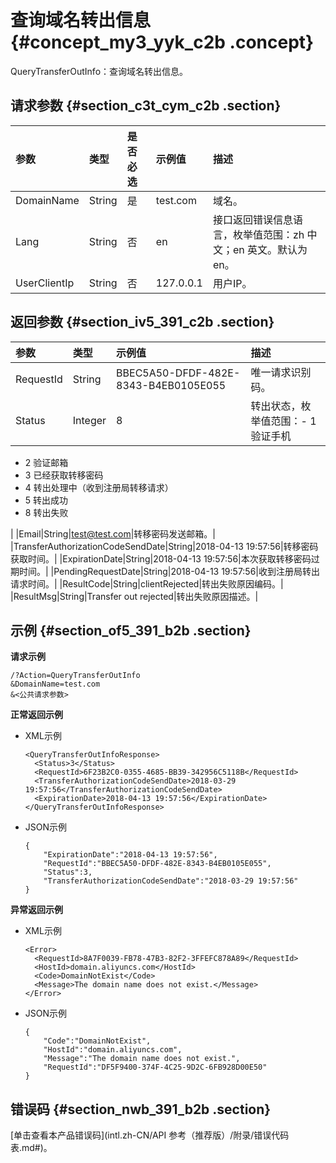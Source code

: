 # 查询域名转出信息 {#concept_my3_yyk_c2b .concept}

QueryTransferOutInfo：查询域名转出信息。

## 请求参数 {#section_c3t_cym_c2b .section}

|参数|类型|是否必选|示例值|描述|
|:-|:-|:---|:--|:-|
|DomainName|String|是|test.com|域名。|
|Lang|String|否|en|接口返回错误信息语言，枚举值范围：zh 中文；en 英文。默认为 en。|
|UserClientIp|String|否|127.0.0.1|用户IP。|

## 返回参数 {#section_iv5_391_c2b .section}

|参数|类型|示例值|描述|
|:-|:-|:--|:-|
|RequestId|String|BBEC5A50-DFDF-482E-8343-B4EB0105E055|唯一请求识别码。|
|Status|Integer|8|转出状态，枚举值范围：-   1 验证手机
-   2 验证邮箱
-   3 已经获取转移密码
-   4 转出处理中（收到注册局转移请求）
-   5 转出成功
-   8 转出失败

|
|Email|String|test@test.com|转移密码发送邮箱。|
|TransferAuthorizationCodeSendDate|String|2018-04-13 19:57:56|转移密码获取时间。|
|ExpirationDate|String|2018-04-13 19:57:56|本次获取转移密码过期时间。|
|PendingRequestDate|String|2018-04-13 19:57:56|收到注册局转出请求时间。|
|ResultCode|String|clientRejected|转出失败原因编码。|
|ResultMsg|String|Transfer out rejected|转出失败原因描述。|

## 示例 {#section_of5_391_b2b .section}

**请求示例**

```
/?Action=QueryTransferOutInfo
&DomainName=test.com
&<公共请求参数>
```

**正常返回示例**

-   XML示例

    ```
    <QueryTransferOutInfoResponse>
      <Status>3</Status>
      <RequestId>6F23B2C0-0355-4685-BB39-342956C5118B</RequestId>
      <TransferAuthorizationCodeSendDate>2018-03-29 19:57:56</TransferAuthorizationCodeSendDate>
      <ExpirationDate>2018-04-13 19:57:56</ExpirationDate>
    </QueryTransferOutInfoResponse>
    ```

-   JSON示例

    ```
    {
        "ExpirationDate":"2018-04-13 19:57:56",
        "RequestId":"BBEC5A50-DFDF-482E-8343-B4EB0105E055",
        "Status":3,
        "TransferAuthorizationCodeSendDate":"2018-03-29 19:57:56"
    }
    ```


**异常返回示例**

-   XML示例

    ```
    <Error>
      <RequestId>8A7F0039-FB78-47B3-82F2-3FFEFC878A89</RequestId>
      <HostId>domain.aliyuncs.com</HostId>
      <Code>DomainNotExist</Code>
      <Message>The domain name does not exist.</Message>
    </Error>
    ```

-   JSON示例

    ```
    {
        "Code":"DomainNotExist",
        "HostId":"domain.aliyuncs.com",
        "Message":"The domain name does not exist.",
        "RequestId":"DF5F9400-374F-4C25-9D2C-6FB928D00E50"
    }
    ```


## 错误码 {#section_nwb_391_b2b .section}

[单击查看本产品错误码](intl.zh-CN/API 参考（推荐版）/附录/错误代码表.md#)。

